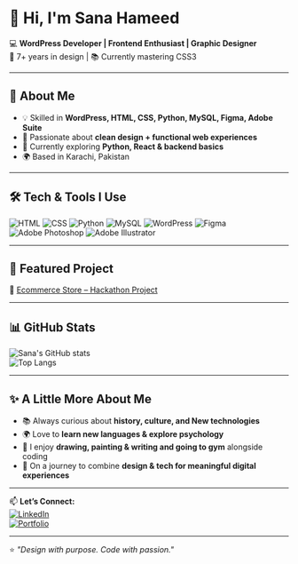 # 👋 Hi, I'm Sana Hameed  

💻 **WordPress Developer | Frontend Enthusiast | Graphic Designer**  
🎨 7+ years in design | 📚 Currently mastering CSS3  

---

## 🚀 About Me
- 💡 Skilled in **WordPress, HTML, CSS, Python, MySQL, Figma, Adobe Suite**  
- 🎯 Passionate about **clean design + functional web experiences**  
- 🌱 Currently exploring **Python, React & backend basics**  
- 🌍 Based in Karachi, Pakistan  

---

## 🛠️ Tech & Tools I Use
![HTML](https://img.shields.io/badge/HTML5-E34F26?style=for-the-badge&logo=html5&logoColor=white)
![CSS](https://img.shields.io/badge/CSS3-1572B6?style=for-the-badge&logo=css3&logoColor=white)
![Python](https://img.shields.io/badge/Python-3776AB?style=for-the-badge&logo=python&logoColor=white)
![MySQL](https://img.shields.io/badge/MySQL-4479A1?style=for-the-badge&logo=mysql&logoColor=white)
![WordPress](https://img.shields.io/badge/WordPress-21759B?style=for-the-badge&logo=wordpress&logoColor=white)
![Figma](https://img.shields.io/badge/Figma-F24E1E?style=for-the-badge&logo=figma&logoColor=white)
![Adobe Photoshop](https://img.shields.io/badge/Photoshop-31A8FF?style=for-the-badge&logo=adobephotoshop&logoColor=white)
![Adobe Illustrator](https://img.shields.io/badge/Illustrator-FF9A00?style=for-the-badge&logo=adobeillustrator&logoColor=white)

---

## 📂 Featured Project
🔗 [Ecommerce Store – Hackathon Project](https://github.com/SanaHameed2/Hackathon)  

---

## 📊 GitHub Stats
![Sana's GitHub stats](https://github-readme-stats.vercel.app/api?username=Sanahameed2&show_icons=true&theme=calm)  
![Top Langs](https://github-readme-stats.vercel.app/api/top-langs/?username=Sanahameed2&layout=compact&theme=calm)  

---

## ✨ A Little More About Me
- 📚 Always curious about **history, culture, and New technologies**  
- 🌍 Love to **learn new languages & explore psychology**  
- 🎨 I enjoy **drawing, painting & writing and going to gym** alongside coding  
- 🌱 On a journey to combine **design & tech for meaningful digital experiences**  

---

📫 **Let’s Connect:**  
[![LinkedIn](https://img.shields.io/badge/LinkedIn-0A66C2?style=for-the-badge&logo=linkedin&logoColor=white)](#)  
[![Portfolio](https://img.shields.io/badge/Portfolio-000000?style=for-the-badge&logo=About.me&logoColor=white)](#)  

---
⭐️ *"Design with purpose. Code with passion."*  

